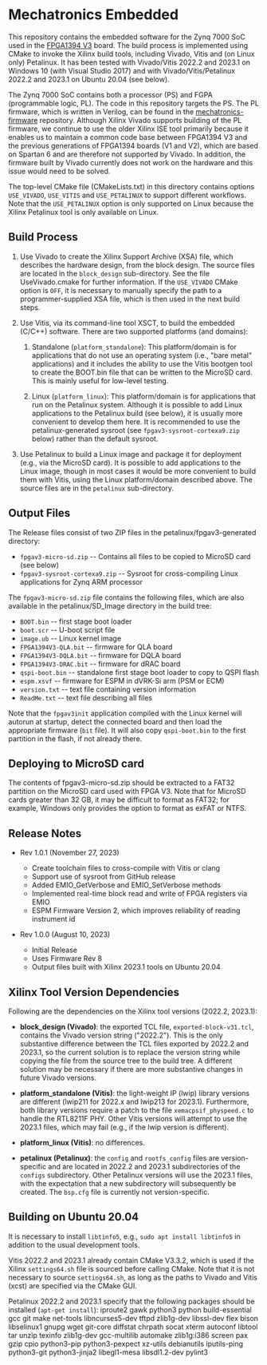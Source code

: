 # Mechatronics Embedded

This repository contains the embedded software for the Zynq 7000 SoC used in the
[FPGA1394 V3](https://github.com/jhu-cisst/FPGA1394) board.
The build process is implemented using CMake to invoke the Xilinx build tools, including
Vivado, Vitis and (on Linux only) Petalinux.
It has been tested with Vivado/Vitis 2022.2 and 2023.1 on Windows 10 (with Visual Studio 2017) and
with Vivado/Vitis/Petalinux 2022.2 and 2023.1 on Ubuntu 20.04 (see below).

The Zynq 7000 SoC contains both a processor (PS) and FGPA (programmable logic, PL).
The code in this repository targets the PS. The PL firmware, which is written in Verilog,
can be found in the [mechatronics-firmware](https://github.com/jhu-cisst/mechatronics-firmware) repository.
Although Xilinx Vivado supports building of the PL firmware, we continue to use the older
Xilinx ISE tool primarily because it enables us to maintain a common code base between FPGA1394 V3
and the previous generations of FPGA1394 boards (V1 and V2), which are based on Spartan 6 and
are therefore not supported by Vivado. In addition, the firmware built by Vivado
currently does not work on the hardware and this issue would need to be solved.

The top-level CMake file (CMakeLists.txt) in this directory contains options `USE_VIVADO`,
`USE_VITIS` and `USE_PETALINUX` to support different workflows. Note that the `USE_PETALINUX`
option is only supported on Linux because the Xilinx Petalinux tool is only available on Linux.

## Build Process

1. Use Vivado to create the Xilinx Support Archive (XSA) file, which describes the hardware design,
from the block design. The source files are located in the `block_design` sub-directory.
See the file UseVivado.cmake for further information. If the `USE_VIVADO` CMake option is `OFF`,
it is necessary to manually specify the path to a programmer-supplied XSA file, which is then
used in the next build steps.

2. Use Vitis, via its command-line tool XSCT, to build the embedded (C/C++) software.
There are two supported platforms (and domains):

   1. Standalone (`platform_standalone`): This platform/domain is for applications that do not use an operating system (i.e., "bare metal" applications) and it includes the ability to  use the Vitis bootgen tool to create the BOOT.bin file that can be written to the MicroSD card. This is mainly useful for low-level testing.

   2. Linux (`platform_linux`): This platform/domain is for applications that run on the Petalinux system. Although it is possible to add Linux applications to the Petalinux build (see below), it is usually more convenient to develop them here. It is recommended to use the petalinux-generated sysroot (see `fpgav3-sysroot-cortexa9.zip` below) rather than the default sysroot.

3. Use Petalinux to build a Linux image and package it for deployment (e.g., via the MicroSD card). It is possible to add applications to the Linux image, though in most cases it would be more convenient to build them with Vitis, using the Linux platform/domain described  above. The source files are in the `petalinux` sub-directory.

## Output Files

The Release files consist of two ZIP files in the petalinux/fpgav3-generated directory:

  * `fpgav3-micro-sd.zip` -- Contains all files to be copied to MicroSD card (see below)
  * `fpgav3-sysroot-cortexa9.zip` -- Sysroot for cross-compiling Linux applications for Zynq ARM processor

The `fpgav3-micro-sd.zip` file contains the following files, which are also available in the petalinux/SD_Image directory in the build tree:

  * `BOOT.bin` -- first stage boot loader
  * `boot.scr` -- U-boot script file
  * `image.ub` -- Linux kernel image
  * `FPGA1394V3-QLA.bit` -- firmware for QLA board
  * `FPGA1394V3-DQLA.bit` -- firmware for DQLA board
  * `FPGA1394V3-DRAC.bit` -- firmware for dRAC board
  * `qspi-boot.bin` -- standalone first stage boot loader to copy to QSPI flash
  * `espm.xsvf` -- firmware for ESPM in dVRK-Si arm (PSM or ECM)
  * `version.txt` -- text file containing version information
  * `ReadMe.txt` -- text file describing all files

Note that the `fpgav3init` application compiled with the Linux kernel will autorun at startup, detect the connected board and then load the appropriate firmware (`bit` file). It will also copy `qspi-boot.bin` to the first partition in the flash, if not already there.

## Deploying to MicroSD card

The contents of fpgav3-micro-sd.zip should be extracted to a FAT32 partition on the MicroSD card used with FPGA V3.
Note that for MicroSD cards greater than 32 GB, it may be difficult to format as FAT32; for example, Windows
only provides the option to format as exFAT or NTFS.

## Release Notes

  * Rev 1.0.1 (November 27, 2023)
    * Create toolchain files to cross-compile with Vitis or clang
    * Support use of sysroot from GitHub release
    * Added EMIO_GetVerbose and EMIO_SetVerbose methods
    * Implemented real-time block read and write of FPGA registers via EMIO
    * ESPM Firmware Version 2, which improves reliability of reading instrument id

  * Rev 1.0.0 (August 10, 2023)
    * Initial Release
    * Uses Firmware Rev 8
    * Output files built with Xilinx 2023.1 tools on Ubuntu 20.04

## Xilinx Tool Version Dependencies

Following are the dependencies on the Xilinx tool versions (2022.2, 2023.1):

* **block_design (Vivado)**: the exported TCL file, `exported-block-v31.tcl`, contains the Vivado version string ("2022.2"). This is the only substantive
difference between the TCL files exported by 2022.2 and 2023.1, so the current solution is to replace the version string while copying the file from
the source tree to the build tree. A different solution may be necessary if there are more substantive changes in future Vivado versions.

* **platform_standalone (Vitis)**: the light-weight IP (lwip) library versions are different (lwip211 for 2022.x and lwip213 for 2023.1). Furthermore,
both library versions require a patch to the file `xemacpsif_physpeed.c` to handle the RTL8211F PHY. Other Vitis versions will attempt to use the
2023.1 files, which may fail (e.g., if the lwip version is different).

* **platform_linux (Vitis)**: no differences.

* **petalinux (Petalinux)**: the `config` and `rootfs_config` files are version-specific and are located in 2022.2 and 2023.1 subdirectories of
the `configs` subdirectory. Other Petalinux versions will use the 2023.1 files, with the expectation that a new subdirectory will subsequently be
created. The `bsp.cfg` file is currently not version-specific.

## Building on Ubuntu 20.04

It is necessary to install `libtinfo5`, e.g., `sudo apt install libtinfo5` in addition
to the usual development tools.

Vitis 2022.2 and 2023.1 already contain CMake V3.3.2, which is used if the Xilinx
`settings64.sh` file is sourced before calling CMake. Note that it is not necessary to
source `settings64.sh`, as long as the paths to Vivado and Vitis (xcst) are specified via
the CMake GUI.

Petalinux 2022.2 and 2023.1 specify that the following packages should be installed (`apt-get install`):
iproute2 gawk python3 python build-essential gcc git make net-tools libncurses5-dev tftpd zlib1g-dev libssl-dev flex bison libselinux1 gnupg wget git-core diffstat chrpath socat xterm autoconf libtool tar unzip texinfo zlib1g-dev gcc-multilib automake zlib1g:i386 screen pax gzip cpio python3-pip python3-pexpect xz-utils debianutils iputils-ping python3-git python3-jinja2 libegl1-mesa libsdl1.2-dev pylint3
